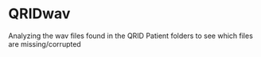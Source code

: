 # QRIDwav
Analyzing the wav files found in the QRID Patient folders to see which files are missing/corrupted
